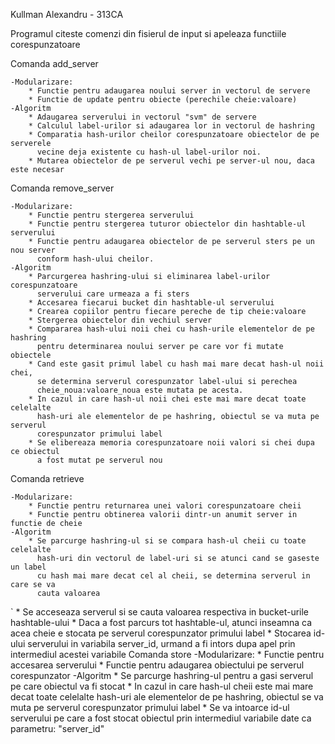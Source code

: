 Kullman Alexandru - 313CA

Programul citeste comenzi din fisierul de input si apeleaza functiile
corespunzatoare

Comanda add_server

	-Modularizare:
		* Functie pentru adaugarea noului server in vectorul de servere
		* Functie de update pentru obiecte (perechile cheie:valoare)
	-Algoritm
		* Adaugarea serverului in vectorul "svm" de servere
		* Calculul label-urilor si adaugarea lor in vectorul de hashring
		* Comparatia hash-urilor cheilor corespunzatoare obiectelor de pe serverele
		  vecine deja existente cu hash-ul label-urilor noi.
		* Mutarea obiectelor de pe serverul vechi pe server-ul nou, daca este necesar

Comanda remove_server

	-Modularizare:
		* Functie pentru stergerea serverului
		* Functie pentru stergerea tuturor obiectelor din hashtable-ul serverului
		* Functie pentru adaugarea obiectelor de pe serverul sters pe un nou server
		  conform hash-ului cheilor.
	-Algoritm
		* Parcurgerea hashring-ului si eliminarea label-urilor corespunzatoare
		  serverului care urmeaza a fi sters
		* Accesarea fiecarui bucket din hashtable-ul serverului
		* Crearea copiilor pentru fiecare pereche de tip cheie:valoare
		* Stergerea obiectelor din vechiul server
		* Compararea hash-ului noii chei cu hash-urile elementelor de pe hashring
		  pentru determinarea noului server pe care vor fi mutate obiectele
		* Cand este gasit primul label cu hash mai mare decat hash-ul noii chei,
		  se determina serverul corespunzator label-ului si perechea
		  cheie_noua:valoare_noua este mutata pe acesta.
		* In cazul in care hash-ul noii chei este mai mare decat toate celelalte
		  hash-uri ale elementelor de pe hashring, obiectul se va muta pe serverul
		  corespunzator primului label
		* Se elibereaza memoria corespunzatoare noii valori si chei dupa ce obiectul
		  a fost mutat pe serverul nou
Comanda retrieve

	-Modularizare:
		* Functie pentru returnarea unei valori corespunzatoare cheii
		* Functie pentru obtinerea valorii dintr-un anumit server in functie de cheie
	-Algoritm
		* Se parcurge hashring-ul si se compara hash-ul cheii cu toate celelalte
		  hash-uri din vectorul de label-uri si se atunci cand se gaseste un label
		  cu hash mai mare decat cel al cheii, se determina serverul in care se va
		  cauta valoarea
`		* Se acceseaza serverul si se cauta valoarea respectiva in bucket-urile
		  hashtable-ului
		* Daca a fost parcurs tot hashtable-ul, atunci inseamna ca acea cheie e
		  stocata pe serverul corespunzator primului label
		* Stocarea id-ului serverului in variabila server_id, urmand a fi intors
		  dupa apel prin intermediul acestei variabile
Comanda store
	-Modularizare:
		* Functie pentru accesarea serverului
		* Functie pentru adaugarea obiectului pe serverul corespunzator
	-Algoritm
		* Se parcurge hashring-ul pentru a gasi serverul pe care obiectul
		  va fi stocat
		* In cazul in care hash-ul cheii este mai mare decat toate celelalte
		  hash-uri ale elementelor de pe hashring, obiectul se va muta pe serverul
		  corespunzator primului label
		* Se va intoarce id-ul serverului pe care a fost stocat obiectul prin
		  intermediul variabile date ca parametru: "server_id"
